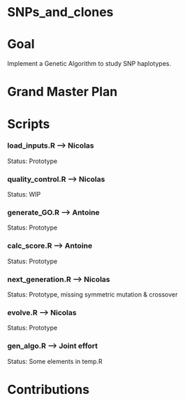 # SNPs_and_clones

# Goal

Implement a Genetic Algorithm to study SNP haplotypes.

# Grand Master Plan



# Scripts

### load_inputs.R --> Nicolas
Status: Prototype

### quality_control.R --> Nicolas
Status: WIP 

### generate_GO.R --> Antoine
Status: Prototype 

### calc_score.R --> Antoine
Status: Prototype

### next_generation.R --> Nicolas
Status: Prototype, missing symmetric mutation & crossover

### evolve.R --> Nicolas
Status: Prototype

### gen_algo.R --> Joint effort
Status: Some elements in temp.R

# Contributions
